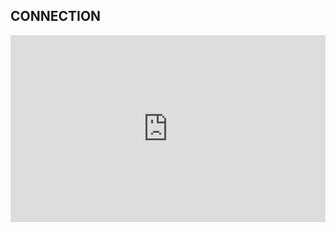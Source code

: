 ## CONNECTION

<div style="position:relative;height:0;width:100%;overflow:hidden;z-index:99999;box-sizing:border-box;padding-bottom:calc(53.02672956% + 32px)"><iframe src="https://www.guidejar.com/embed/7e252985-dce7-48b9-bf79-50e81568ca22?type=1&controls=on" width="100%" height="100%" style="height:100%;position:absolute;inset:0" allowfullscreen frameborder="0"></iframe></div>
